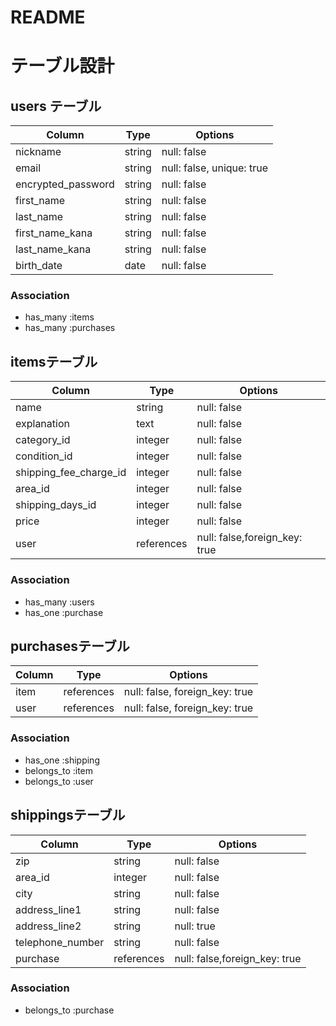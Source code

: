 # README

# テーブル設計

## users テーブル

| Column                 | Type   | Options     |
| ---------------------- | ------ | ----------- |
| nickname               | string | null: false |
| email                  | string | null: false, unique: true |
| encrypted_password     | string | null: false |
| first_name             | string | null: false |
| last_name              | string | null: false |
| first_name_kana        | string | null: false |
| last_name_kana         | string | null: false |
| birth_date             | date   | null: false |

### Association

- has_many :items
- has_many :purchases

##  itemsテーブル

| Column                 | Type      | Options     |
| ---------------------- | --------- | ----------- |
| name                   | string    | null: false |
| explanation            | text      | null: false |
| category_id            | integer   | null: false |
| condition_id           | integer   | null: false |
| shipping_fee_charge_id | integer   | null: false |
| area_id                | integer   | null: false |
| shipping_days_id       | integer   | null: false |
| price                  | integer   | null: false |
| user                   | references| null: false,foreign_key: true |

### Association

- has_many :users
- has_one :purchase

## purchasesテーブル

| Column    | Type       | Options                        |
| --------- | ---------- | ------------------------------ |
| item      | references | null: false, foreign_key: true |
| user      | references | null: false, foreign_key: true |

### Association

- has_one :shipping
- belongs_to :item
- belongs_to :user

##  shippingsテーブル

| Column              | Type      | Options     |
| ------------------- | --------- | ----------- |
| zip                 | string    | null: false |
| area_id             | integer   | null: false |
| city                | string    | null: false |
| address_line1       | string    | null: false |
| address_line2       | string    | null: true  |
| telephone_number    | string    | null: false |
| purchase            | references| null: false,foreign_key: true |

### Association

- belongs_to :purchase

